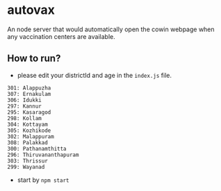# autovax
An node server that would automatically open the cowin webpage when any vaccination centers are available.

## How to run?

- please edit your districtId and age in the `index.js` file.

```
301: Alappuzha
307: Ernakulam
306: Idukki
297: Kannur
295: Kasaragod
298: Kollam
304: Kottayam
305: Kozhikode
302: Malappuram
308: Palakkad
300: Pathanamthitta
296: Thiruvananthapuram
303: Thrissur
299: Wayanad
```

- start by `npm start`
